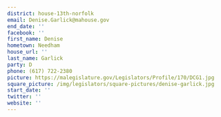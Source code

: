 ```yaml
---
district: house-13th-norfolk
email: Denise.Garlick@mahouse.gov
end_date: ''
facebook: ''
first_name: Denise
hometown: Needham
house_url: ''
last_name: Garlick
party: D
phone: (617) 722-2380
picture: https://malegislature.gov/Legislators/Profile/170/DCG1.jpg
square_picture: /img/legislators/square-pictures/denise-garlick.jpg
start_date: ''
twitter: ''
website: ''
---
```


